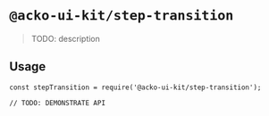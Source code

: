 # `@acko-ui-kit/step-transition`

> TODO: description

## Usage

```
const stepTransition = require('@acko-ui-kit/step-transition');

// TODO: DEMONSTRATE API
```
